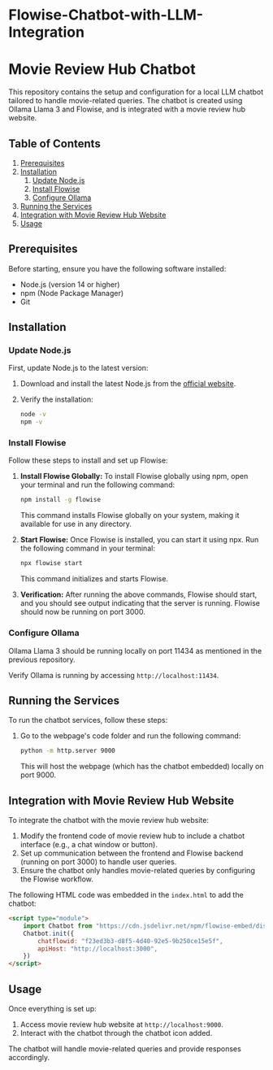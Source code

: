 # Flowise-Chatbot-with-LLM-Integration

# Movie Review Hub Chatbot

This repository contains the setup and configuration for a local LLM chatbot tailored to handle movie-related queries. The chatbot is created using Ollama Llama 3 and Flowise, and is integrated with a movie review hub website.

## Table of Contents
1. [Prerequisites](#prerequisites)
2. [Installation](#installation)
    1. [Update Node.js](#update-nodejs)
    2. [Install Flowise](#install-flowise)
    3. [Configure Ollama](#configure-ollama)
3. [Running the Services](#running-the-services)
4. [Integration with Movie Review Hub Website](#integration-with-movie-review-hub-website)
5. [Usage](#usage)


## Prerequisites

Before starting, ensure you have the following software installed:

- Node.js (version 14 or higher)
- npm (Node Package Manager)
- Git

## Installation

### Update Node.js

First, update Node.js to the latest version:

1. Download and install the latest Node.js from the [official website](https://nodejs.org/).
2. Verify the installation:

   ```sh
   node -v
   npm -v
   ```

### Install Flowise

Follow these steps to install and set up Flowise:

1. **Install Flowise Globally:**
   To install Flowise globally using npm, open your terminal and run the following command:

   ```sh
   npm install -g flowise
   ```

   This command installs Flowise globally on your system, making it available for use in any directory.

2. **Start Flowise:**
   Once Flowise is installed, you can start it using npx. Run the following command in your terminal:

   ```sh
   npx flowise start
   ```

   This command initializes and starts Flowise.

3. **Verification:**
   After running the above commands, Flowise should start, and you should see output indicating that the server is running. Flowise should now be running on port 3000.

### Configure Ollama

Ollama Llama 3 should be running locally on port 11434 as mentioned in the previous repository.

Verify Ollama is running by accessing `http://localhost:11434`.

## Running the Services

To run the chatbot services, follow these steps:

1. Go to the webpage's code folder and run the following command:

   ```sh
   python -m http.server 9000
   ```

   This will host the webpage (which has the chatbot embedded) locally on port 9000.

## Integration with Movie Review Hub Website

To integrate the chatbot with the movie review hub website:

1. Modify the frontend code of  movie review hub to include a chatbot interface (e.g., a chat window or button).
2. Set up communication between the frontend and Flowise backend (running on port 3000) to handle user queries.
3. Ensure the chatbot only handles movie-related queries by configuring the Flowise workflow.

The following HTML code was embedded in the `index.html` to add the chatbot:

```html
<script type="module">
    import Chatbot from "https://cdn.jsdelivr.net/npm/flowise-embed/dist/web.js"
    Chatbot.init({
        chatflowid: "f23ed3b3-d8f5-4d40-92e5-9b250ce15e5f",
        apiHost: "http://localhost:3000",
    })
</script>
```

## Usage

Once everything is set up:

1. Access  movie review hub website at `http://localhost:9000`.
2. Interact with the chatbot through the chatbot icon added.

The chatbot will handle movie-related queries and provide responses accordingly.

